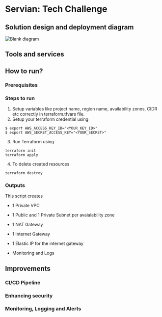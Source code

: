 # Servian: Tech Challenge

## Solution design and deployment diagram

![Blank diagram](https://user-images.githubusercontent.com/2060769/117240934-8f043880-ae4f-11eb-8b08-de0472bb130f.jpeg)

## Tools and services 


## How to run?

### Prerequisites

### Steps to run


1. Setup variables like project name, region name, availability zones, CIDR etc  correctly in terraform.tfvars file.
2. Setup your terraform credential using 
```
$ export AWS_ACCESS_KEY_ID="<YOUR_KEY_ID>"
$ export AWS_SECRET_ACCESS_KEY="<YOUR_SECRET>"
```
3. Run Terraform using 
```
terraform init
terraform apply
```
4. To delete created resources
```
terraform destroy
```

### Outputs

This script creates 

- 1 Private VPC
- 1 Public and 1 Private Subnet per avaialability zone
- 1 NAT Gateway
- 1 Internet Gateway
- 1 Elastic IP for the internet gateway

- Monitoring and Logs

## Improvements

### CI/CD Pipeline

### Enhancing security

### Monitoring, Logging and Alerts




